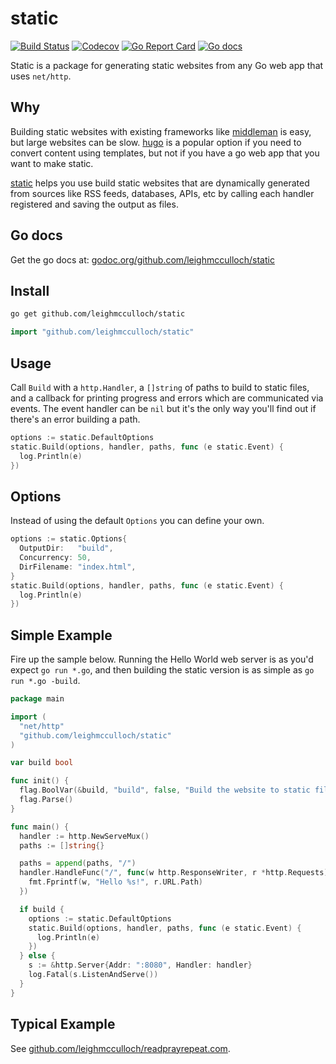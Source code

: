 # static
[![Build Status](https://travis-ci.org/leighmcculloch/static.svg?branch=master)](https://travis-ci.org/leighmcculloch/static)
[![Codecov](https://img.shields.io/codecov/c/github/leighmcculloch/static.svg)](https://codecov.io/gh/leighmcculloch/static)
[![Go Report Card](https://goreportcard.com/badge/github.com/leighmcculloch/static)](https://goreportcard.com/report/github.com/leighmcculloch/static)
[![Go docs](https://img.shields.io/badge/godoc-reference-blue.svg)](https://godoc.org/github.com/leighmcculloch/static)

Static is a package for generating static websites from any Go web app that uses `net/http`.

## Why

Building static websites with existing frameworks like [middleman](https://github.com/middleman/middleman) is easy, but large websites can be slow. [hugo](https://github.com/spf13/hugo) is a popular option if you need to convert content using templates, but not if you have a go web app that you want to make static.

[static](https://github.com/leighmcculloch/static) helps you use build static websites that are dynamically generated from sources like RSS feeds, databases, APIs, etc by calling each handler registered and saving the output as files.

## Go docs

Get the go docs at: [godoc.org/github.com/leighmcculloch/static](https://godoc.org/github.com/leighmcculloch/static)

## Install

```bash
go get github.com/leighmcculloch/static
```

```go
import "github.com/leighmcculloch/static"
```

## Usage

Call `Build` with a `http.Handler`, a `[]string` of paths to build to static files, and a callback for printing progress and errors which are communicated via events. The event handler can be `nil` but it's the only way you'll find out if there's an error building a path.

```go
options := static.DefaultOptions
static.Build(options, handler, paths, func (e static.Event) {
  log.Println(e)
})
```

## Options

Instead of using the default `Options` you can define your own.

```go
options := static.Options{
  OutputDir:   "build",
  Concurrency: 50,
  DirFilename: "index.html",
}
static.Build(options, handler, paths, func (e static.Event) {
  log.Println(e)
})
```

## Simple Example

Fire up the sample below. Running the Hello World web server is as you'd expect `go run *.go`, and then building the static version is as simple as `go run *.go -build`.

```go
package main

import (
  "net/http"
  "github.com/leighmcculloch/static"
)

var build bool

func init() {
  flag.BoolVar(&build, "build", false, "Build the website to static files rather than run the web server.")
  flag.Parse()
}

func main() {
  handler := http.NewServeMux()
  paths := []string{}

  paths = append(paths, "/")
  handler.HandleFunc("/", func(w http.ResponseWriter, r *http.Requests) {
    fmt.Fprintf(w, "Hello %s!", r.URL.Path)
  })

  if build {
    options := static.DefaultOptions
    static.Build(options, handler, paths, func (e static.Event) {
      log.Println(e)
    })
  } else {
    s := &http.Server{Addr: ":8080", Handler: handler}
    log.Fatal(s.ListenAndServe())
  }
}
```

## Typical Example

See [github.com/leighmcculloch/readprayrepeat.com](https://github.com/leighmcculloch/readprayrepeat.com).
